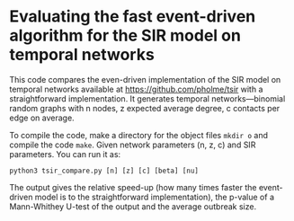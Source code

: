 # Evaluating the fast event-driven algorithm for the SIR model on temporal networks

This code compares the even-driven implementation of the SIR model on temporal networks available at https://github.com/pholme/tsir with a straightforward implementation. It generates temporal networks—binomial random graphs with n nodes, z expected average degree, c contacts per edge on average.

To compile the code, make a directory for the object files `mkdir o` and compile the code `make`.
Given network parameters (n, z, c) and SIR parameters. You can run it as:

```python3 tsir_compare.py [n] [z] [c] [beta] [nu]```

The output gives the relative speed-up (how many times faster the event-driven model is to the straightforward implementation), the p-value of a Mann-Whithey U-test of the output and the average outbreak size.
